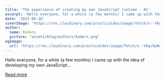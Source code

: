 ```yaml
---
title: 'The experience of creating my own JavaScript runtime - #1'
excerpt: 'Hello everyone, for a while (a few months) I came up with the idea of developing my own JavaScript...'
date: '2022-06-10'
coverImage: 'https://res.cloudinary.com/practicaldev/image/fetch/s--YKgv9yNu--/c_imagga_scale,f_auto,fl_progressive,h_420,q_auto,w_1000/https://dev-to-uploads.s3.amazonaws.com/uploads/articles/inhxyru0d95vk4isois2.jpg'
author:
  name: Koders
  picture: "assets/blog/authors/koders.png"
ogImage:
  url: 'https://res.cloudinary.com/practicaldev/image/fetch/s--YKgv9yNu--/c_imagga_scale,f_auto,fl_progressive,h_420,q_auto,w_1000/https://dev-to-uploads.s3.amazonaws.com/uploads/articles/inhxyru0d95vk4isois2.jpg'
---
```


Hello everyone, for a while (a few months) I came up with the idea of developing my own JavaScript...

[Read more](https://dev.to/victoriarose/the-experience-of-creating-my-own-javascript-runtime-1-4h9j)
